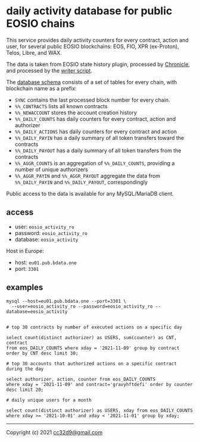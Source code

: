 # daily activity database for public EOSIO chains

This service provides daily activity counters for every contract, action and user, for several public EOSIO blockchains: EOS, FIO, XPR (ex-Proton), Telos, Libre, and WAX.

The data is taken from EOSIO state history plugin, processed by [Chronicle](https://github.com/EOSChronicleProject), and processed by the [writer script](https://github.com/cc32d9/eosio_activity_db). 

The [database schema](https://github.com/cc32d9/eosio_activity_db/blob/master/eosio_activity_tables.psql) consists of a set of tables for every chain, with blockchain name as a prefix: 

* `SYNC` contains the last processed block number for every chain.
* `%%_CONTRACTS` lists all known contracts
* `%%_NEWACCOUNT` stores the account creation history
* `%%_DAILY_COUNTS` has daily counters for every contract, action and authorizer
* `%%_DAILY_ACTIONS` has daily counters for every contract and action
* `%%_DAILY_PAYIN` has a daily summary of all token transfers toward the contracts
* `%%_DAILY_PAYOUT` has a daily summary of all token transfers from the contracts
* `%%_AGGR_COUNTS` is an aggregation of `%%_DAILY_COUNTS`, providing a number of unique authorizers
* `%%_AGGR_PAYIN` and `%%_AGGR_PAYOUT` aggregate the data from `%%_DAILY_PAYIN` and `%%_DAILY_PAYOUT`, correspondingly

Public access to the data is available for any MySQL/MariaDB client. 

## access

* user: `eosio_activity_ro`
* password: `eosio_activity_ro`
* database: `eosio_activity`

Host in Europe:

* host: `eu01.pub.bdata.one`
* port: `3301`


## examples

```
mysql --host=eu01.pub.bdata.one --port=3301 \
  --user=eosio_activity_ro --password=eosio_activity_ro --database=eosio_activity


# top 30 contracts by number of executed actions on a specific day

select count(distinct authorizer) as USERS, sum(counter) as CNT, contract 
from eos_DAILY_COUNTS where xday = '2021-11-09' group by contract  order by CNT desc limit 30;

# top 30 accounts that authorized actions on a specific contract during the day

select authorizer, action, counter from eos_DAILY_COUNTS 
where xday = '2021-11-09' and contract='gravyhftdefi' order by counter desc limit 20;

# daily unique users for a month

select count(distinct authorizer) as USERS, xday from eos_DAILY_COUNTS 
where xday >= '2021-10-01' and xday < '2021-11-01' group by xday;

```



---
Copyright (c) 2021 cc32d9@gmail.com
